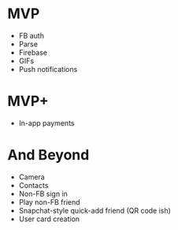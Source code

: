 # MVP

- FB auth
- Parse
- Firebase
- GIFs
- Push notifications

# MVP+

- In-app payments

# And Beyond

- Camera
- Contacts
- Non-FB sign in
- Play non-FB friend
- Snapchat-style quick-add friend (QR code ish)
- User card creation
